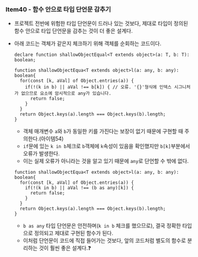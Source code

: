 ### Item40 - 함수 안으로 타입 단언문 감추기

- 프로젝트 전반에 위험한 타입 단언문이 드러나 있는 것보다, 제대로 타입이 정의된 함수 안으로 타입 단언문을 감추는 것이 더 좋은 설계다.
- 아래 코드는 객체가 같은지 체크하기 위해 객체를 순회하는 코드이다.

  ```tsx
  declare function shallowObjectEqual<T extends object>(a: T, b: T): boolean;

  function shallowObjectEqua<T extends object>l(a: any, b: any): boolean{
    for(const [k, aVal] of Object.entries(a)) {
      if(!(k in b) || aVal !== b[k]) { // 오류. '{}'형식에 인덱스 시그니처가 없으므로 요소에 암시적으로 any가 있습니다.
        return false;
      }
    }
    return Object.keys(a).length === Object.keys(b).length;
  }
  ```

  - 객체 매개변수 `a`와 `b`가 동일한 키를 가진다는 보장이 없기 때문에 구현할 때 주의한다.(아이템54)
  - `if`문에 있는 `k in b`체크로 `b`객체에 `k`속성이 있음을 확인했지만 `b[k]`부분에서 오류가 발생한다.
  - 이는 실제 오류가 아니라는 것을 알고 있기 때문에 `any`로 단언할 수 밖에 없다.

  ```tsx
  function shallowObjectEqua<T extends object>l(a: any, b: any): boolean{
    for(const [k, aVal] of Object.entries(a)) {
      if(!(k in b) || aVal !== (b as any)[k]) {
        return false;
      }
    }
    return Object.keys(a).length === Object.keys(b).length;
  }
  ```

  - `b as any` 타입 단언문은 안전하며(`k in b` 체크를 했으므로), 결국 정확한 타입으로 정의되고 제대로 구현된 함수가 된다.
  - 이처럼 단언문이 코드에 직접 들어가는 것보다, 앞의 코드처럼 별도의 함수로 분리하는 것이 훨씬 좋은 설계다.❓
